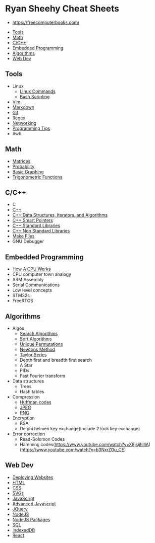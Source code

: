 # Ryan Sheehy Cheat Sheets
- https://freecomputerbooks.com/

<!-- TOC -->

- [Tools](#tools)
- [Math](#math)
- [C/C++](#cc)
- [Embedded Programming](#embedded-programming)
- [Algorithms](#algorithms)
- [Web Dev](#web-dev)

<!-- /TOC -->

## Tools
- Linux
    - [Linux Commands](./Tools/Linux/linux_commands.md)
    - [Bash Scripting](./Tools/Linux/bash_scripting.md)
- [Vim](./Tools/vim.md)
- [Markdown](./Tools/markdown.md)
- [Git](./Tools/git.md)
- [Regex](./Tools/regex.md)
- [Networking](./Tools/networking.md)
- [Programming Tips](./Tools/programming_tips.md)
- Awk

## Math
- [Matrices](./Math/matrices.md)
- [Probability](./Math/Probability/probability.md)
- [Basic Graphing](./Math/Basic_Graphing/basic_graphing.md)
- [Trigonometric Functions](./Math/trigonometric_functions.md)

## C/C++
- C
- [C++](./C++/cpp.md)
- [C++ Data Structures, Iterators, and Algorithms](./C++/cpp_data_structures_iterators_and_algorithms.md)
- [C++ Smart Pointers](./C++/cpp_smart_pointers.md)
- [C++ Standard Libraries](./C++/cpp_standard_libraries.md)
- [C++ Non Standard Libraries](./C++/cpp_non_standard_libraries.md)
- [Make Files](./C++/make_files.md)
- GNU Debugger

## Embedded Programming
- [How A CPU Works](./Embedded_Programming/How_A_CPU_Works/how_a_cpu_works.md)
- CPU computer town analogy
- ARM Assembly
- Serial Communications
- Low level concepts
- STM32s
- FreeRTOS

## Algorithms
- Algos
    - [Search Algorithms](./Algorithms/search_algorithms.md)
    - [Sort Algorithms](./Algorithms/sort_algorithms.md)
    - [Unique Permutations](./Algorithms/unique_permutations.md)
    - [Newtons Method](./Algorithms/Newtons_Method/newtons_method.md)
    - [Taylor Series](./Algorithms/Taylor_Series/taylor_series.md)
    - Depth first and breadth first search
    - A Star
    - PIDs
    - Fast Fourier transform
- Data structures
    - Trees
    - Hash tables
- Compression
    - [Huffman codes](https://www.youtube.com/watch?v=B3y0RsVCyrw)
    - [JPEG](https://www.youtube.com/watch?v=0me3guauqOU)
    - [PNG](https://www.youtube.com/watch?v=EFUYNoFRHQI)
- Encryption
    - RSA
    - Delphi helmen key exchange(Include 2 lock key exchange)
- Error correction
    - Read-Solomon Codes
    - Hamming codes(https://www.youtube.com/watch?v=X8jsijhllIA) (https://www.youtube.com/watch?v=b3NxrZOu_CE)

## Web Dev
- [Deploying Websites](./Web_Dev/deploying_websites.md)
- [HTML](./Web_Dev/html.md)
- [CSS](./Web_Dev/css.md)
- [SVGs](./Web_Dev/svgs.md)
- [JavaScript](./Web_Dev/javascript.md)
- [Advanced Javascript](./Web_Dev/advanced_javascript.md)
- [JQuery](./Web_Dev/jquery.md)
- [NodeJS](./Web_Dev/nodejs.md)
- [NodeJS Packages](./Web_Dev/nodejs_packages.md)
- [SQL](./Web_Dev/sql.md)
- [IndexedDB](./Web_Dev/indexedDB.md)
- [React](./Web_Dev/react.md)
